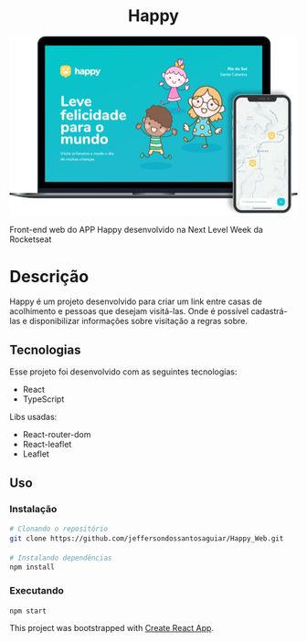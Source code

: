 <h1 align="center">Happy</h1>

<img src="https://raw.githubusercontent.com/rocketseat-education/nlw-03-omnistack/master/.github/happy.png" />

Front-end web do APP Happy desenvolvido na Next Level Week da Rocketseat

# Descrição

Happy é um projeto desenvolvido para criar um link entre casas de acolhimento e pessoas que desejam visitá-las. Onde é possível cadastrá-las e disponibilizar informações sobre visitação a regras sobre.

## Tecnologias 

Esse projeto foi desenvolvido com as seguintes tecnologias:

 - React
 - TypeScript
 
Libs usadas:
 - React-router-dom
 - React-leaflet
 - Leaflet

## Uso

### Instalação
``` bash
# Clonando o repositório
git clone https://github.com/jeffersondossantosaguiar/Happy_Web.git

# Instalando dependências
npm install
````
### Executando
``` bash
npm start
````

This project was bootstrapped with [Create React App](https://github.com/facebook/create-react-app).
